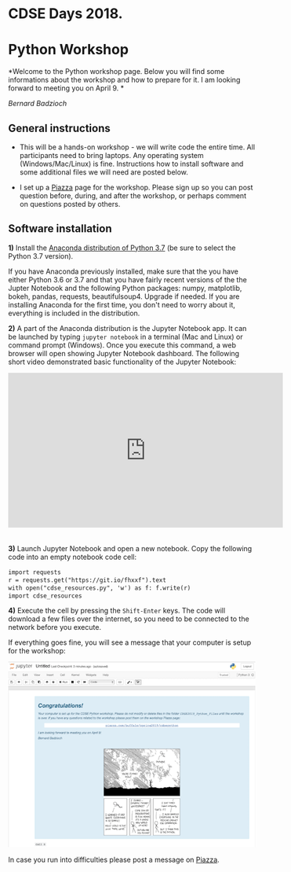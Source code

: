 # CDSE Days 2018. 
# Python Workshop 


*Welcome to the Python workshop page.  Below you will find some informations about the workshop 
and how to prepare for it. I am looking forward to meeting you on April 9. *

*Bernard Badzioch*


##  General instructions

* This will be a hands-on workshop - we will write code the entire time.
All participants need to bring laptops. Any operating system (Windows/Mac/Linux) is fine.
Instructions how to install software and some additional files we will need are posted below.

* I set up a [Piazza](http://piazza.com/buffalo/spring2019/cdsepython) page
for the workshop. Please sign up so you can post question before, during, and after
the workshop, or perhaps comment on questions posted by others.  


## Software installation

**1)** Install the [Anaconda distribution of Python 3.7](https://www.anaconda.com/download)
(be sure to select the Python 3.7 version).

If you have Anaconda previously installed, make sure that the you have either Python 3.6
or 3.7 and that you have fairly recent versions of the the Jupter Notebook and the following
Python packages: numpy, matplotlib, bokeh, pandas, requests, beautifulsoup4. Upgrade if needed.
If you are installing Anaconda for the first time, you don't need to worry about it, everything
is included in the distribution.  

**2)** A part of the Anaconda distribution is the Jupyter Notebook app.  It can be launched by typing 
`jupyter notebook` in a terminal (Mac and Linux)  or command prompt (Windows). Once you execute 
this command, a web browser will open showing Jupyter Notebook dashboard.  The following short
video demonstrated basic functionality of the Jupyter Notebook:
<div>
<iframe width="560" height="315" src="https://www.youtube.com/embed/BJnro9jQ3fE?end=188" frameborder="0" allow="accelerometer; autoplay; encrypted-media; gyroscope; picture-in-picture" allowfullscreen></iframe>
</div>
<br/>

**3)** Launch Jupyter Notebook and open a new notebook. Copy the following code into an empty 
notebook code cell:

```
import requests
r = requests.get("https://git.io/fhxxf").text
with open("cdse_resources.py", 'w') as f: f.write(r)
import cdse_resources
```

**4)** Execute the cell by pressing the `Shift-Enter` keys. The code will download
a few files over the internet, so you need to be connected to the network before you
execute.

If everything goes fine, you will see a message that your computer is setup
for the workshop:

![Success](images/success.png)

In case you run into difficulties please post a message on [Piazza](http://piazza.com/buffalo/spring2019/cdsepython).
